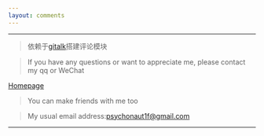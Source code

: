 ```yaml
---
layout: comments
---
```


***

>依赖于[gitalk](https://github.com/gitalk/gitalk)搭建评论模块

>If you have any questions or want to appreciate me, please contact my qq or WeChat

[Homepage](https://fengwei2002.github.io/)

>You can make friends with me too

>My usual email address:psychonaut1f@gmail.com


***
